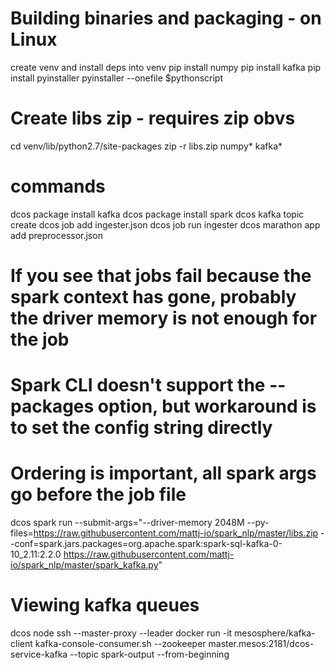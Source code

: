 # Building binaries and packaging - on Linux
create venv and install deps into venv
pip install numpy
pip install kafka
pip install pyinstaller
pyinstaller --onefile $pythonscript
# Create libs zip - requires zip obvs
cd venv/lib/python2.7/site-packages
zip -r libs.zip numpy* kafka*
# commands
dcos package install kafka
dcos package install spark
dcos kafka topic create
dcos job add ingester.json 
dcos job run ingester
dcos marathon app add preprocessor.json
# If you see that jobs fail because the spark context has gone, probably the driver memory is not enough for the job
# Spark CLI doesn't support the --packages option, but workaround is to set the config string directly
# Ordering is important, all spark args go before the job file
dcos spark run --submit-args="--driver-memory 2048M --py-files=https://raw.githubusercontent.com/mattj-io/spark_nlp/master/libs.zip --conf=spark.jars.packages=org.apache.spark:spark-sql-kafka-0-10_2.11:2.2.0 https://raw.githubusercontent.com/mattj-io/spark_nlp/master/spark_kafka.py"

# Viewing kafka queues
dcos node ssh --master-proxy --leader
docker run -it mesosphere/kafka-client
kafka-console-consumer.sh --zookeeper master.mesos:2181/dcos-service-kafka --topic spark-output --from-beginning 
